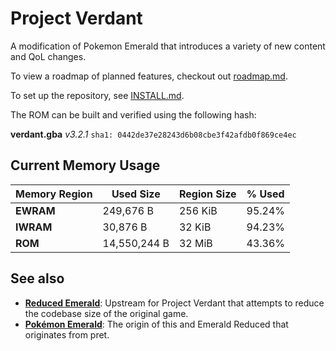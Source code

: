 # Project Verdant

A modification of Pokemon Emerald that introduces a variety of new content and QoL changes.

To view a roadmap of planned features, checkout out [roadmap.md](docs/roadmap.md).

To set up the repository, see [INSTALL.md](INSTALL.md).

The ROM can be built and verified using the following hash:

**verdant.gba** _v3.2.1_ `sha1: 0442de37e28243d6b08cbe3f42afdb0f869ce4ec`

## Current Memory Usage

| **Memory Region** | **Used Size** | **Region Size** | **% Used** |
|-------------------|---------------|-----------------|------------|
|     **EWRAM**     |   249,676 B   |     256 KiB     |   95.24%   |
|     **IWRAM**     |    30,876 B   |      32 KiB     |   94.23%   |
|      **ROM**      |  14,550,244 B |      32 MiB     |   43.36%   |


## See also
* [**Reduced Emerald**](https://github.com/wheeler-cs/emerald-reduced): Upstream for Project Verdant
  that attempts to reduce the codebase size of the original game.
* [**Pokémon Emerald**](https://github.com/pret/pokeemerald): The origin of this and Emerald Reduced
  that originates from pret.
